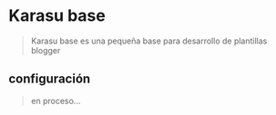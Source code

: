 # Karasu base

> Karasu base es una pequeña base para desarrollo de plantillas blogger


## configuración

> en proceso...